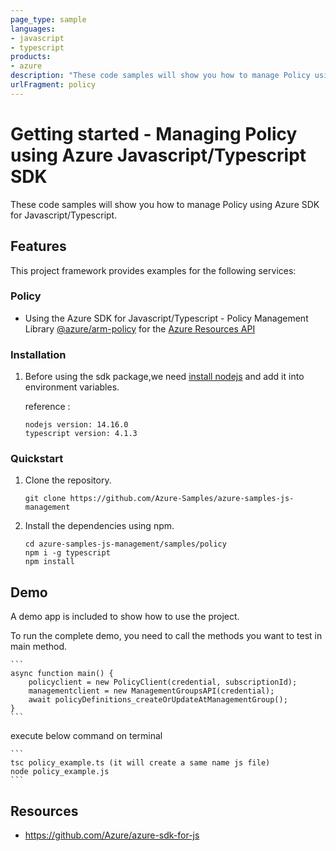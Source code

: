 ```yaml
---
page_type: sample
languages:
- javascript
- typescript
products:
- azure
description: "These code samples will show you how to manage Policy using Azure SDK for Javascript/Typescript."
urlFragment: policy
---
```


# Getting started - Managing Policy using Azure Javascript/Typescript SDK

These code samples will show you how to manage Policy using Azure SDK for Javascript/Typescript.

## Features

This project framework provides examples for the following services:

### Policy
* Using the Azure SDK for Javascript/Typescript - Policy Management Library [@azure/arm-policy](https://www.npmjs.com/package/@azure/arm-policy) for the [Azure Resources API](https://docs.microsoft.com/en-us/rest/api/resources/)


### Installation

1.  Before using the sdk package,we need [install nodejs](https://nodejs.org/en/download/) and add it into environment variables.

    reference :
    
    ```
    nodejs version: 14.16.0
    typescript version: 4.1.3
    ```

### Quickstart

1.  Clone the repository.

    ```
    git clone https://github.com/Azure-Samples/azure-samples-js-management
    ```

2.  Install the dependencies using npm.

    ```
    cd azure-samples-js-management/samples/policy
    npm i -g typescript
    npm install
    ```

## Demo

A demo app is included to show how to use the project.

To run the complete demo, you need to call the methods you want to test in main method. 

    ```
    async function main() {
        policyclient = new PolicyClient(credential, subscriptionId);
        managementclient = new ManagementGroupsAPI(credential);
        await policyDefinitions_createOrUpdateAtManagementGroup();
    }
    ```

execute below command on terminal

    ```
    tsc policy_example.ts (it will create a same name js file)
    node policy_example.js
    ```

## Resources

- https://github.com/Azure/azure-sdk-for-js